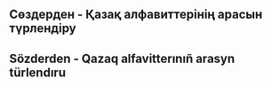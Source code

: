 ## Сөздерден - Қазақ алфавиттерінің арасын түрлендіру

## Sözderden - Qazaq alfavitterınıñ arasyn türlendıru
